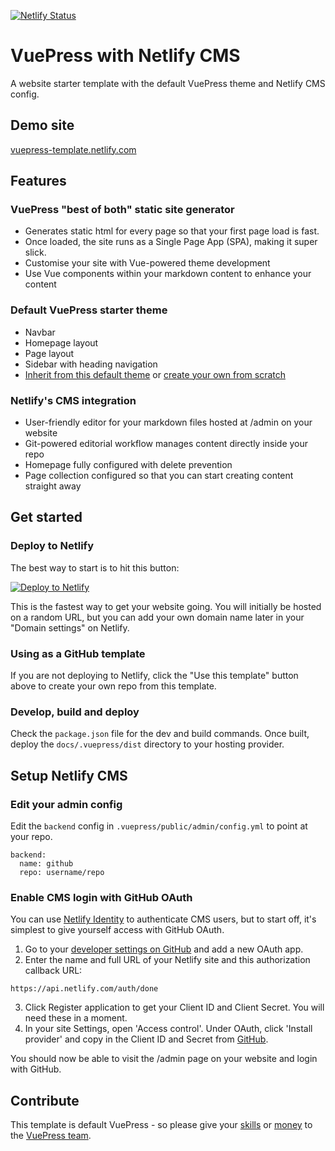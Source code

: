 [![Netlify Status](https://api.netlify.com/api/v1/badges/6adff723-8d84-47f5-89cf-85f1c6711af0/deploy-status)](https://app.netlify.com/sites/vuepress-template/deploys)

# VuePress with Netlify CMS
A website starter template with the default VuePress theme and Netlify CMS config.

## Demo site
[vuepress-template.netlify.com](https://vuepress-template.netlify.com/)

## Features
### VuePress "best of both" static site generator
- Generates static html for every page so that your first page load is fast.
- Once loaded, the site runs as a Single Page App (SPA), making it super slick.
- Customise your site with Vue-powered theme development
- Use Vue components within your markdown content to enhance your content

### Default VuePress starter theme
- Navbar
- Homepage layout
- Page layout
- Sidebar with heading navigation
- [Inherit from this default theme](https://vuepress.vuejs.org/theme/inheritance.html) or [create your own from scratch](https://vuepress.vuejs.org/theme/writing-a-theme.html)

### Netlify's CMS integration
- User-friendly editor for your markdown files hosted at /admin on your website
- Git-powered editorial workflow manages content directly inside your repo
- Homepage fully configured with delete prevention
- Page collection configured so that you can start creating content straight away

## Get started
### Deploy to Netlify
The best way to start is to hit this button:

<a href="https://app.netlify.com/start/deploy?repository=https://github.com/p440davis/VuePress-with-Netlify-CMS&amp;stack=cms"><img src="https://www.netlify.com/img/deploy/button.svg" alt="Deploy to Netlify"></a>

This is the fastest way to get your website going. You will initially be hosted on a random URL, but you can add your own domain name later in your "Domain settings" on Netlify.

### Using as a GitHub template
If you are not deploying to Netlify, click the "Use this template" button above to create your own repo from this template.

### Develop, build and deploy
Check the `package.json` file for the dev and build commands. Once built, deploy the `docs/.vuepress/dist` directory to your hosting provider.

## Setup Netlify CMS
### Edit your admin config
Edit the `backend` config in `.vuepress/public/admin/config.yml` to point at your repo.

```
backend:
  name: github
  repo: username/repo
```

### Enable CMS login with GitHub OAuth

You can use [Netlify Identity](https://docs.netlify.com/visitor-access/identity/) to authenticate CMS users, but to start off, it's simplest to give yourself access with GitHub OAuth.

1. Go to your [developer settings on GitHub](https://github.com/settings/developers) and add a new OAuth app.
2. Enter the name and full URL of your Netlify site and this authorization callback URL:

```
https://api.netlify.com/auth/done
```
3. Click Register application to get your Client ID and Client Secret. You will need these in a moment.
4. In your site Settings, open 'Access control'. Under OAuth, click 'Install provider' and copy in the Client ID and Secret from [GitHub](https://github.com/settings/developers).

You should now be able to visit the /admin page on your website and login with GitHub.

## Contribute
This template is default VuePress - so please give your [skills](https://github.com/vuejs/vuepress) or [money](https://opencollective.com/vuepress) to the [VuePress team](https://github.com/vuejs/vuepress).
